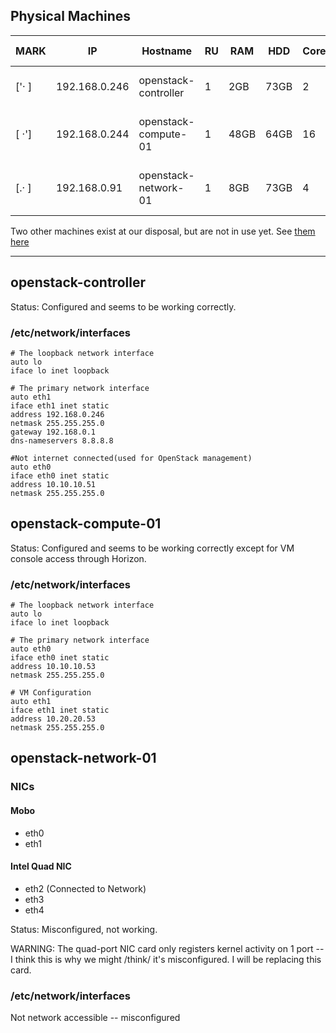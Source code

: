 ## Physical Machines

| MARK  | IP            | Hostname             | RU  | RAM   | HDD   | Cores  | CPU Model              |
| ----- | ------------- | -------------------- | --- | ----- | ----- | ------ | ---------------------- |
| ['· ] | 192.168.0.246 | openstack-controller |  1  | 2GB   | 73GB  | 2      | Xeon 5150 @ 2.66GHz    |
| [ ·'] | 192.168.0.244 | openstack-compute-01 |  1  | 48GB  | 64GB  | 16     | Xeon E5640 @ 2.67GHz   |
| [.· ] | 192.168.0.91  | openstack-network-01 |  1  | 8GB   | 73GB  | 4      | Xeon E5504 @ 2.00GHz   |

Two other machines exist at our disposal, but are not in use yet. See [them here](Unused-Hardware)

---

## openstack-controller

Status: Configured and seems to be working correctly.

### /etc/network/interfaces
```
# The loopback network interface
auto lo
iface lo inet loopback

# The primary network interface
auto eth1
iface eth1 inet static
address 192.168.0.246
netmask 255.255.255.0
gateway 192.168.0.1
dns-nameservers 8.8.8.8

#Not internet connected(used for OpenStack management)
auto eth0
iface eth0 inet static
address 10.10.10.51
netmask 255.255.255.0
```

## openstack-compute-01

Status: Configured and seems to be working correctly except for VM console access through Horizon.

### /etc/network/interfaces
```
# The loopback network interface
auto lo
iface lo inet loopback

# The primary network interface
auto eth0
iface eth0 inet static
address 10.10.10.53
netmask 255.255.255.0

# VM Configuration
auto eth1
iface eth1 inet static
address 10.20.20.53
netmask 255.255.255.0
```

## openstack-network-01

### NICs
#### Mobo
- eth0 
- eth1
#### Intel Quad NIC
- eth2 (Connected to Network)
- eth3
- eth4

Status: Misconfigured, not working.

WARNING: The quad-port NIC card only registers kernel activity on 1 port -- I think this is why we might /think/ it's misconfigured. I will be replacing this card.

### /etc/network/interfaces
Not network accessible -- misconfigured